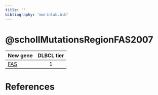 ```yaml
---
title: ''
bibliography: 'morinlab.bib'
---
```


# @schollMutationsRegionFAS2007
|New gene|DLBCL tier|
|:-|:-:|
|[FAS](FAS)|1 |

# References


